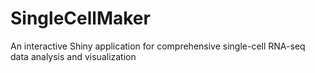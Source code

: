 # SingleCellMaker
An interactive Shiny application for comprehensive single-cell RNA-seq data analysis and visualization
